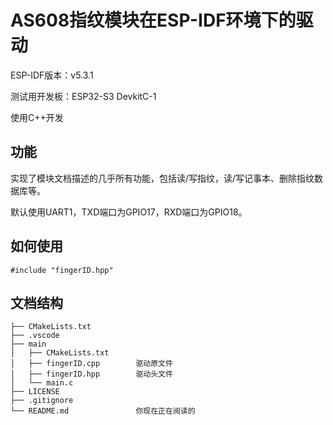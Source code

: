 # AS608指纹模块在ESP-IDF环境下的驱动

ESP-IDF版本：v5.3.1

测试用开发板：ESP32-S3 DevkitC-1

使用C++开发

## 功能
实现了模块文档描述的几乎所有功能，包括读/写指纹，读/写记事本、删除指纹数据库等。

默认使用UART1，TXD端口为GPIO17，RXD端口为GPIO18。

## 如何使用

`#include "fingerID.hpp"`

## 文档结构

```
├── CMakeLists.txt
├── .vscode
├── main
│   ├── CMakeLists.txt
│  	├── fingerID.cpp		驱动原文件		
│	├── fingerID.hpp		驱动头文件
│	└── main.c
├── LICENSE
├── .gitignore
└── README.md				你现在正在阅读的
```
